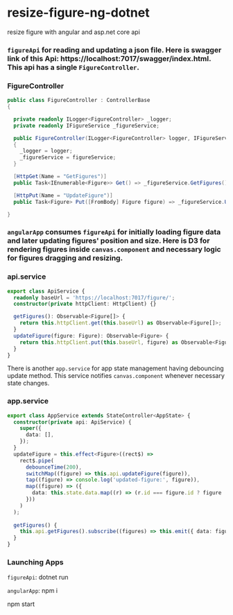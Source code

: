 # resize-figure-ng-dotnet
resize figure with angular and asp.net core api

### `figureApi` for reading and updating a json file. Here is swagger link of this Api: https://localhost:7017/swagger/index.html. This api has a single `FigureController`.

### FigureController
```cs
public class FigureController : ControllerBase
{

  private readonly ILogger<FigureController> _logger;
  private readonly IFigureService _figureService;

  public FigureController(ILogger<FigureController> logger, IFigureService figureService)
  {
    _logger = logger;
    _figureService = figureService;
  }

  [HttpGet(Name = "GetFigures")]
  public Task<IEnumerable<Figure>> Get() => _figureService.GetFigures();

  [HttpPut(Name = "UpdateFigure")]
  public Task<Figure> Put([FromBody] Figure figure) => _figureService.UpdateFigure(figure);

}

```
### `angularApp` consumes `figureApi` for initially loading figure data and later updating figures' position and size. Here is D3 for rendering figures inside `canvas.component` and necessary logic for figures dragging and resizing.

### api.service
```ts
export class ApiService {
  readonly baseUrl = 'https://localhost:7017/figure/';
  constructor(private httpClient: HttpClient) {}

  getFigures(): Observable<Figure[]> {
    return this.httpClient.get(this.baseUrl) as Observable<Figure[]>;
  }
  updateFigure(figure: Figure): Observable<Figure> {
    return this.httpClient.put(this.baseUrl, figure) as Observable<Figure>;
  }
}
```
There is another `app.service` for app state management having debouncing update method. This service notifies `canvas.component` whenever necessary state changes.

### app.service
```ts
export class AppService extends StateController<AppState> {
  constructor(private api: ApiService) {
    super({
      data: [],
    });
  }
  updateFigure = this.effect<Figure>((rect$) =>
    rect$.pipe(
      debounceTime(200),
      switchMap((figure) => this.api.updateFigure(figure)),
      tap((figure) => console.log('updated-figure:', figure)),
      map((figure) => ({
        data: this.state.data.map((r) => (r.id === figure.id ? figure : r)),
      }))
    )
  );
  
  getFigures() {
    this.api.getFigures().subscribe((figures) => this.emit({ data: figures }));
  }
}
```

### Launching Apps

`figureApi`: dotnet run

`angularApp`: npm i 

 npm start
